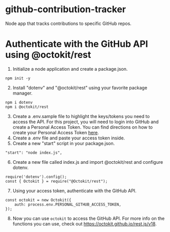 # github-contribution-tracker
Node app that tracks contributions to specific GitHub repos. 

# Authenticate with the GitHub API using @octokit/rest
1. Initialize a node application and create a package.json. 
```
npm init -y
```
2. Install "dotenv" and "@octokit/rest" using your favorite package manager.
```
npm i dotenv
npm i @octokit/rest
```
3. Create a .env.sample file to highlight the keys/tokens you need to access the API. For this project, you will need to login into GitHub and create a Personal Access Token. You can find directions on how to create your Personal Access Token [here](https://docs.github.com/en/authentication/keeping-your-account-and-data-secure/creating-a-personal-access-token).
4. Create a .env file and paste your access token inside. 
5. Create a new "start" script in your package.json. 
```
"start": "node index.js",
```
6. Create a new file called index.js and import @octokit/rest and configure dotenv.
```
require('dotenv').config();
const { Octokit } = require("@Octokit/rest");
```
7. Using your access token, authenticate with the GitHub API. 
```
const octokit = new Octokit({
    auth: process.env.PERSONAL_GITHUB_ACCESS_TOKEN,
});
```
8. Now you can use ```octokit``` to access the GitHub API. For more info on the functions you can use, check out https://octokit.github.io/rest.js/v18.